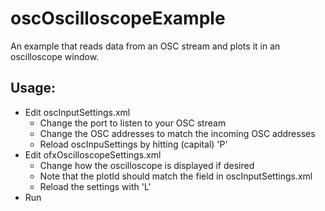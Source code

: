 oscOscilloscopeExample
===============

An example that reads data from an OSC stream and plots it in an oscilloscope window. 

## Usage:

- Edit oscInputSettings.xml
  - Change the port to listen to your OSC stream 
  - Change the OSC addresses to match the incoming OSC addresses
  - Reload oscInpuSettings by hitting (capital) 'P'
- Edit ofxOscilloscopeSettings.xml 
  - Change how the oscilloscope is displayed if desired
  - Note that the plotId should match the <output> field in oscInputSettings.xml
  - Reload the settings with 'L'
- Run
